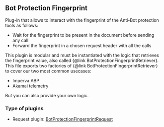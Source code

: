 ## Bot Protection Fingerprint

Plug-in that allows to interact with the fingerprint of the Anti-Bot protection tools as follows:

- Wait for the fingerprint to be present in the document before sending any call
- Forward the fingerprint in a chosen request header with all the calls

This plugin is modular and must be instantiated with the logic that retrieves the fingerprint value, also called {@link BotProtectionFingerprintRetriever}.
This file exports two factories of {@link BotProtectionFingerprintRetriever} to cover our two most common usecases:

- Imperva ABP
- Akamai telemetry

But you can also provide your own logic.

### Type of plugins

- Request plugin: [BotProtectionFingerprintRequest](./bot-protection-fingerprint-request.ts)
